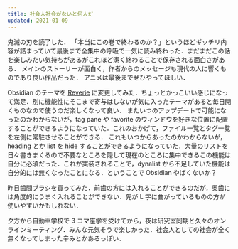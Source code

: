 ```yaml
---
title: 社会人社会がないと何人だ
updated: 2021-01-09
---
```


鬼滅の刃を読了した．
「本当にこの巻で終わるのか？」というほどギッチリ内容が詰まっていて最後まで全集中の呼吸で一気に読み終わった．まだまだこの話を楽しみたい気持ちがあるがこれほど潔く終わることで保存される面白さがある．
メインのストーリーが面白く，作者からのメッセージも現代の人に響くものであり良い作品だった．
アニメは最後までぜひやってほしい．

Obsidian のテーマを [Reverie](https://github.com/santiyounger/Reverie-Obsidian-Theme) に変更してみた．ちょっとかっこいい感じになって満足．別に機能性にそこまで寄与はしないが気に入ったテーマがあると毎日開くものなので使うのだ楽しくなって良い．
またいつのアップデートで可能になったのかわからないが，tag pane や favorite のウィンドウを好きな位置に配置することができるようになっていた．これのおかげて，ファイル一覧とタグ一覧を左側に常駐させることができる．
これもいつからあったのかわからないが，heading とか list を hide することができるようになっていた．大量のリストを日々書きまくるので不要なところを隠して現在のところに集中できるこの機能は自分に必須だった．これが実装されることで，dynalist から不足していた機能は自分的には無くなったことになる．ということで Obsidian やばくないか？

昨日歯間ブラシを買ってみた．前歯の方には入れることができるのだが，奥歯には角度的にうまく入れることができない．先が L 字に曲がっているものの方が使いやすいかもしれない．

夕方から自動車学校で 3 コマ座学を受けてから，夜は研究室同期と久々のオンラインミーティング．みんな元気そうで楽しかった．社会人としての社会が全く無くなってしまった辛みとかあるっぽい．

